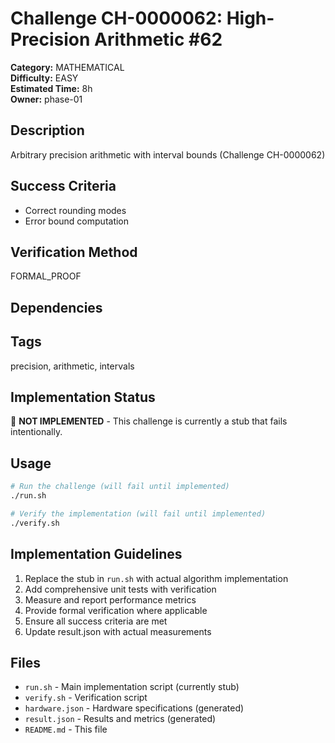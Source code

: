 # Challenge CH-0000062: High-Precision Arithmetic #62

**Category:** MATHEMATICAL  
**Difficulty:** EASY  
**Estimated Time:** 8h  
**Owner:** phase-01  

## Description

Arbitrary precision arithmetic with interval bounds (Challenge CH-0000062)

## Success Criteria

- Correct rounding modes
- Error bound computation

## Verification Method

FORMAL_PROOF

## Dependencies



## Tags

precision, arithmetic, intervals

## Implementation Status

🚧 **NOT IMPLEMENTED** - This challenge is currently a stub that fails intentionally.

## Usage

```bash
# Run the challenge (will fail until implemented)
./run.sh

# Verify the implementation (will fail until implemented) 
./verify.sh
```

## Implementation Guidelines

1. Replace the stub in `run.sh` with actual algorithm implementation
2. Add comprehensive unit tests with verification
3. Measure and report performance metrics
4. Provide formal verification where applicable
5. Ensure all success criteria are met
6. Update result.json with actual measurements

## Files

- `run.sh` - Main implementation script (currently stub)
- `verify.sh` - Verification script
- `hardware.json` - Hardware specifications (generated)
- `result.json` - Results and metrics (generated)
- `README.md` - This file
